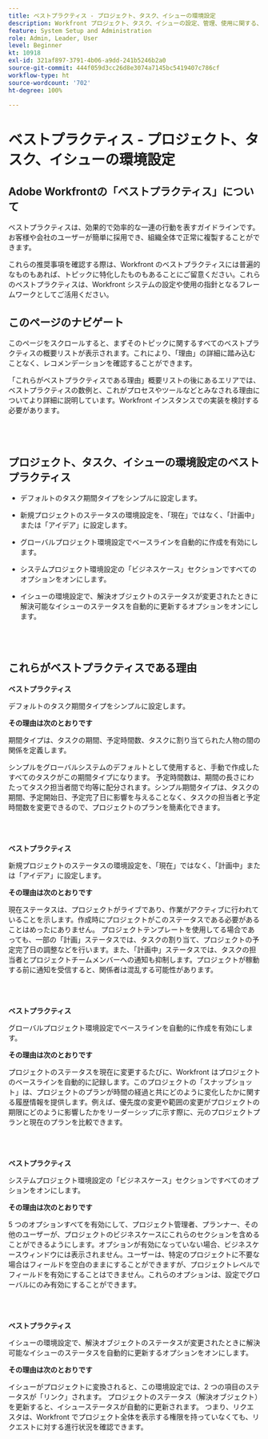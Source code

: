```yaml
---
title: ベストプラクティス - プロジェクト、タスク、イシューの環境設定
description: Workfront プロジェクト、タスク、イシューの設定、管理、使用に関する、Adobe Workfront のエキスパートによるベストプラクティスの推奨事項について説明します。
feature: System Setup and Administration
role: Admin, Leader, User
level: Beginner
kt: 10918
exl-id: 321af897-3791-4b06-a9dd-241b5246b2a0
source-git-commit: 444f059d3cc26d8e3074a7145bc5419407c786cf
workflow-type: ht
source-wordcount: '702'
ht-degree: 100%

---
```


# ベストプラクティス - プロジェクト、タスク、イシューの環境設定

## Adobe Workfrontの「ベストプラクティス」について

ベストプラクティスは、効果的で効率的な一連の行動を表すガイドラインです。お客様や会社のユーザーが簡単に採用でき、組織全体で正常に複製することができます。

これらの推奨事項を確認する際は、Workfront のベストプラクティスには普遍的なものもあれば、トピックに特化したものもあることにご留意ください。これらのベストプラクティスは、Workfront システムの設定や使用の指針となるフレームワークとしてご活用ください。

## このページのナビゲート

このページをスクロールすると、まずそのトピックに関するすべてのベストプラクティスの概要リストが表示されます。これにより、「理由」の詳細に踏み込むことなく、レコメンデーションを確認することができます。

「これらがベストプラクティスである理由」概要リストの後にあるエリアでは、ベストプラクティスの数例と、これがプロセスやツールなどとみなされる理由についてより詳細に説明しています。Workfront インスタンスでの実装を検討する必要があります。

</br>
</br>

## プロジェクト、タスク、イシューの環境設定のベストプラクティス

* デフォルトのタスク期間タイプをシンプルに設定します。

* 新規プロジェクトのステータスの環境設定を、「現在」ではなく、「計画中」または「アイデア」に設定します。

* グローバルプロジェクト環境設定でベースラインを自動的に作成を有効にします。

* システムプロジェクト環境設定の「ビジネスケース」セクションですべてのオプションをオンにします。

* イシューの環境設定で、解決オブジェクトのステータスが変更されたときに解決可能なイシューのステータスを自動的に更新するオプションをオンにします。

</br>
</br>


## これらがベストプラクティスである理由

**ベストプラクティス**

デフォルトのタスク期間タイプをシンプルに設定します。

**その理由は次のとおりです**

期間タイプは、タスクの期間、予定時間数、タスクに割り当てられた人物の間の関係を定義します。

シンプルをグローバルシステムのデフォルトとして使用すると、手動で作成したすべてのタスクがこの期間タイプになります。 予定時間数は、期間の長さにわたってタスク担当者間で均等に配分されます。シンプル期間タイプは、タスクの期間、予定開始日、予定完了日に影響を与えることなく、タスクの担当者と予定時間数を変更できるので、プロジェクトのプランを簡素化できます。

</br>
</br>

**ベストプラクティス**

新規プロジェクトのステータスの環境設定を、「現在」ではなく、「計画中」または「アイデア」に設定します。

**その理由は次のとおりです**

現在ステータスは、プロジェクトがライブであり、作業がアクティブに行われていることを示します。作成時にプロジェクトがこのステータスである必要があることはめったにありません。 プロジェクトテンプレートを使用してる場合であっても、一部の「計画」ステータスでは、タスクの割り当て、プロジェクトの予定完了日の調整などを行います。また、「計画中」ステータスでは、タスクの担当者とプロジェクトチームメンバーへの通知も抑制します。プロジェクトが稼動する前に通知を受信すると、関係者は混乱する可能性があります。

</br>
</br>

**ベストプラクティス**

グローバルプロジェクト環境設定でベースラインを自動的に作成を有効にします。

**その理由は次のとおりです**

プロジェクトのステータスを現在に変更するたびに、Workfront はプロジェクトのベースラインを自動的に記録します。このプロジェクトの「スナップショット」は、プロジェクトのプランが時間の経過と共にどのように変化したかに関する履歴情報を提供します。例えば、優先度の変更や範囲の変更がプロジェクトの期限にどのように影響したかをリーダーシップに示す際に、元のプロジェクトプランと現在のプランを比較できます。

</br>
</br>

**ベストプラクティス**

システムプロジェクト環境設定の「ビジネスケース」セクションですべてのオプションをオンにします。

**その理由は次のとおりです**

5 つのオプションすべてを有効にして、プロジェクト管理者、プランナー、その他のユーザーが、プロジェクトのビジネスケースにこれらのセクションを含めることができるようにします。オプションが有効になっていない場合、ビジネスケースウィンドウには表示されません。ユーザーは、特定のプロジェクトに不要な場合はフィールドを空白のままにすることができますが、プロジェクトレベルでフィールドを有効にすることはできません。これらのオプションは、設定でグローバルにのみ有効にすることができます。

</br>
</br>

**ベストプラクティス**

イシューの環境設定で、解決オブジェクトのステータスが変更されたときに解決可能なイシューのステータスを自動的に更新するオプションをオンにします。

**その理由は次のとおりです**

イシューがプロジェクトに変換されると、この環境設定では、2 つの項目のステータスが「リンク」されます。 プロジェクトのステータス（解決オブジェクト）を更新すると、イシューステータスが自動的に更新されます。 つまり、リクエスタは、Workfront でプロジェクト全体を表示する権限を持っていなくても、リクエストに対する進行状況を確認できます。

